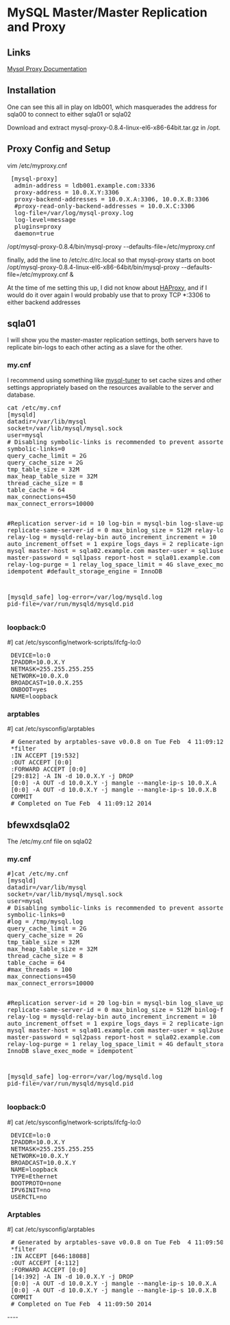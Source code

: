 <h1>MySQL Master/Master Replication and Proxy</h1>


<h2>Links</h2>

<a href=http://dev.mysql.com/doc/refman/5.6/en/mysql-proxy-configuration.html#option_mysql-proxy_proxy-backend-addresses>Mysql Proxy Documentation</a>

<h2>Installation</h2>
One can see this all in play on ldb001, which masquerades the address for sqla00 to connect to either sqla01 or sqla02

 Download and extract mysql-proxy-0.8.4-linux-el6-x86-64bit.tar.gz in /opt.

<h2>Proxy Config and Setup</h2>

 vim /etc/myproxy.cnf
 <pre>
 [mysql-proxy]
  admin-address = ldb001.example.com:3336
  proxy-address = 10.0.X.Y:3306
  proxy-backend-addresses = 10.0.X.A:3306, 10.0.X.B:3306
  #proxy-read-only-backend-addresses = 10.0.X.C:3306
  log-file=/var/log/mysql-proxy.log
  log-level=message
  plugins=proxy
  daemon=true
</pre>
  /opt/mysql-proxy-0.8.4/bin/mysql-proxy --defaults-file=/etc/myproxy.cnf

finally, add the line to /etc/rc.d/rc.local so that mysql-proxy starts on boot 
  /opt/mysql-proxy-0.8.4-linux-el6-x86-64bit/bin/mysql-proxy --defaults-file=/etc/myproxy.cnf &
  
At the time of me setting this up, I did not know about <a href=https://github.com/twstewart42/notes-wiki/tree/master/HAProxy>HAProxy</a>, and if I would do it over again I would probably use that to proxy TCP *:3306 to either backend addresses

<h2>sqla01</h2>
I will show you the master-master replication settings, both servers have to replicate bin-logs to each other acting as a slave for the other.

<h3>my.cnf</h3>
I recommend using something like <a href=http://mysqltuner.com/>mysql-tuner</a> to set cache sizes and other settings appropriately based on the resources available to the server and database.
<pre>
cat /etc/my.cnf
[mysqld]
datadir=/var/lib/mysql
socket=/var/lib/mysql/mysql.sock
user=mysql
# Disabling symbolic-links is recommended to prevent assorted security risks
symbolic-links=0
query_cache_limit = 2G
query_cache_size = 2G
tmp_table_size = 32M
max_heap_table_size = 32M
thread_cache_size = 8
table_cache = 64
max_connections=450
max_connect_errors=10000


#Replication
server-id                               = 10
log-bin                                 = mysql-bin
log-slave-updates                       = 0
replicate-same-server-id                = 0
max_binlog_size                         = 512M
relay-log                               = row
relay-log                               = mysqld-relay-bin
auto_increment_increment                = 10
auto_increment_offset                   = 1
expire_logs_days                        = 2
replicate-ignore-db                     = mysql
master-host                             = sqla02.example.com
master-user                             = sql1user
master-password                         = sql1pass
report-host                             = sqla01.example.com
relay-log-purge                         = 1
relay_log_space_limit                   = 4G
slave_exec_mode                         = idempotent
#default_storage_engine                 = InnoDB

[mysqld_safe]
log-error=/var/log/mysqld.log
pid-file=/var/run/mysqld/mysqld.pid
</pre>

<h3>loopback:0</h3>
 #] cat /etc/sysconfig/network-scripts/ifcfg-lo:0
 <pre>
 DEVICE=lo:0
 IPADDR=10.0.X.Y
 NETMASK=255.255.255.255
 NETWORK=10.0.X.0
 BROADCAST=10.0.X.255
 ONBOOT=yes
 NAME=loopback
</pre>

<h3>arptables</h3>
 #] cat /etc/sysconfig/arptables
 <pre>
 # Generated by arptables-save v0.0.8 on Tue Feb  4 11:09:12 2014
 *filter
 :IN ACCEPT [19:532]
 :OUT ACCEPT [0:0]
 :FORWARD ACCEPT [0:0]
 [29:812] -A IN -d 10.0.X.Y -j DROP
 [0:0] -A OUT -d 10.0.X.Y -j mangle --mangle-ip-s 10.0.X.A
 [0:0] -A OUT -d 10.0.X.Y -j mangle --mangle-ip-s 10.0.X.B
 COMMIT
 # Completed on Tue Feb  4 11:09:12 2014
</pre>
<h2>bfewxdsqla02</h2>
The /etc/my.cnf file on sqla02

<h3>my.cnf</h3>
<pre>
#]cat /etc/my.cnf
[mysqld]
datadir=/var/lib/mysql
socket=/var/lib/mysql/mysql.sock
user=mysql
# Disabling symbolic-links is recommended to prevent assorted security risks
symbolic-links=0
#log = /tmp/mysql.log
query_cache_limit = 2G
query_cache_size = 2G
tmp_table_size = 32M
max_heap_table_size = 32M
thread_cache_size = 8
table_cache = 64
#max_threads = 100
max_connections=450
max_connect_errors=10000

#Replication
server-id                               = 20
log-bin                                 = mysql-bin
log_slave_updates                       = 0
replicate-same-server-id                = 0
max_binlog_size                         = 512M
binlog-format                           = row
relay-log                               = mysqld-relay-bin
auto_increment_increment                = 10
auto_increment_offset                   = 1
expire_logs_days                        = 2
replicate-ignore-db                     = mysql
master-host                             = sqla01.example.com
master-user                             = sql2user
master-password                         = sql2pass
report-host                             = sqla02.example.com
relay-log-purge                         = 1
relay_log_space_limit                   = 4G
default_storage_engine                  = InnoDB
slave_exec_mode                         = idempotent

[mysqld_safe]
log-error=/var/log/mysqld.log
pid-file=/var/run/mysqld/mysqld.pid
</pre>

<h3>loopback:0</h3>
 #] cat /etc/sysconfig/network-scripts/ifcfg-lo:0
 <pre>
 DEVICE=lo:0
 IPADDR=10.0.X.Y
 NETMASK=255.255.255.255
 NETWORK=10.0.X.Y
 BROADCAST=10.0.X.Y
 NAME=loopback
 TYPE=Ethernet
 BOOTPROTO=none
 IPV6INIT=no
 USERCTL=no
</pre>
<h3>Arptables</h3>
 #] cat /etc/sysconfig/arptables
 <pre>
 # Generated by arptables-save v0.0.8 on Tue Feb  4 11:09:50 2014
 *filter
 :IN ACCEPT [646:18088]
 :OUT ACCEPT [4:112]
 :FORWARD ACCEPT [0:0]
 [14:392] -A IN -d 10.0.X.Y -j DROP
 [0:0] -A OUT -d 10.0.X.Y -j mangle --mangle-ip-s 10.0.X.A
 [0:0] -A OUT -d 10.0.X.Y -j mangle --mangle-ip-s 10.0.X.B
 COMMIT
 # Completed on Tue Feb  4 11:09:50 2014
</pre>
----

